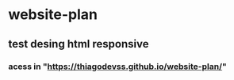 # website-plan

## test desing html responsive

### acess in "https://thiagodevss.github.io/website-plan/"
